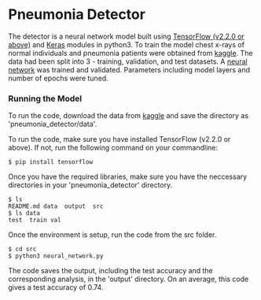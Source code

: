 <h1>Pneumonia Detector</h1>

The detector is a neural network model built using <a href="https://www.tensorflow.org/">TensorFlow (v2.2.0 or above)</a> and <a href="https://keras.io/">Keras</a> modules in python3. 
To train the model chest x-rays of normal individuals and pneumonia patients were obtained from <a href="https://www.kaggle.com/paultimothymooney/chest-xray-pneumonia">kaggle</a>. The data had been split into 3 - training, validation, and test datasets. A <a href="https://www.tensorflow.org/api_docs/python/tf/keras/Sequential">neural network</a> was trained and validated. Parameters including model layers and number of epochs were tuned. 

<h3>Running the Model</h3>

To run the code, download the data from <a href="https://www.kaggle.com/paultimothymooney/chest-xray-pneumonia">kaggle</a> and save the directory as 'pneumonia_detector/data'.

To run the code, make sure you have installed TensorFlow (v2.2.0 or above). If not, run the following command on your commandline:

```
$ pip install tensorflow
```

Once you have the required libraries, make sure you have the neccessary directories in your 'pneumonia_detector' directory. 

```
$ ls
README.md data  output  src
$ ls data
test  train val
```

Once the environment is setup, run the code from the src folder. 

```
$ cd src
$ python3 neural_network.py
```

The code saves the output, including the test accuracy and the corresponding analysis, in the 'output' directory. On an average, this code gives a test accuracy of 0.74.



